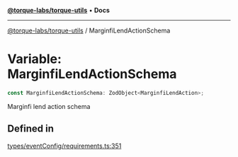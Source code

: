 [**@torque-labs/torque-utils**](../README.md) • **Docs**

***

[@torque-labs/torque-utils](../README.md) / MarginfiLendActionSchema

# Variable: MarginfiLendActionSchema

```ts
const MarginfiLendActionSchema: ZodObject<MarginfiLendAction>;
```

Marginfi lend action schema

## Defined in

[types/eventConfig/requirements.ts:351](https://github.com/torque-labs/torque-utils/blob/fcba00c7b8994c0932484e8f489988b91291c603/types/eventConfig/requirements.ts#L351)
